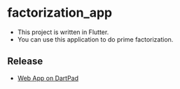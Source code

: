 # factorization_app

- This project is written in Flutter.
- You can use this application to do prime factorization.

## Release

- [Web App on DartPad](https://dartpad.dev/?id=9309b1ee5430b9a1bf29a66ba77def05)
